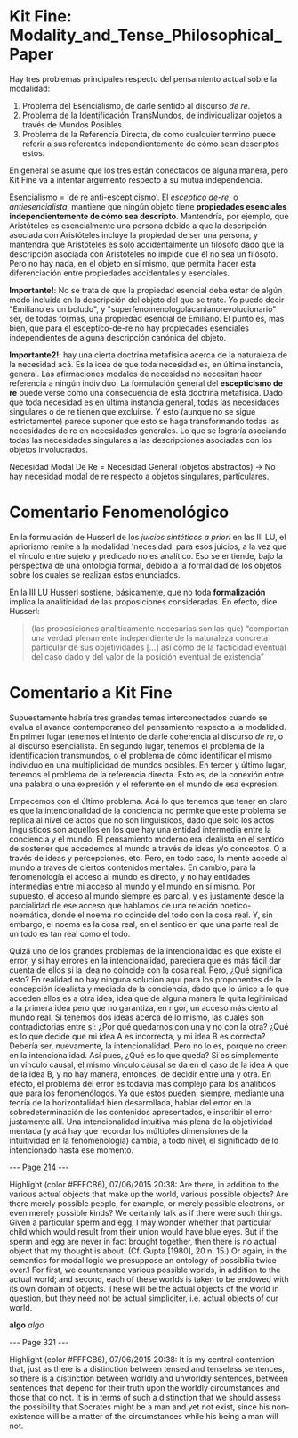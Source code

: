 # Kit Fine: Modality_and_Tense_Philosophical_Paper

Hay tres problemas principales respecto del pensamiento actual sobre la modalidad:

1. Problema del Esencialismo, de darle sentido al discurso _de re_. 
2. Problema de la Identificación TransMundos, de individualizar objetos a través de Mundos Posibles. 
3. Problema de la Referencia Directa, de como cualquier termino puede referir a sus referentes independientemente de cómo sean descriptos estos. 

En general se asume que los tres están conectados de alguna manera, pero Kit Fine va a intentar argumento respecto a su mutua independencia. 

Esencialismo = 'de re anti-escepticismo'. El _esceptico de-re_, o _antiesencialista_, mantiene que ningún objeto tiene __propiedades esenciales independientemente de cómo sea descripto__. Mantendría, por ejemplo, que Aristóteles es esencialmente una persona debido a que la descripción asociada con Aristóteles incluye la propiedad de ser una persona, y mantendra que Aristóteles es solo accidentalmente un filósofo dado que la descripción asociada con Aristóteles no impide que él no sea un filósofo. Pero no hay nada, en el objeto en sí mismo, que permita hacer esta diferenciación entre propiedades accidentales y esenciales. 

__Importante!__: No se trata de que la propiedad esencial deba estar de algún modo incluida en la descripción del objeto del que se trate. Yo puedo decir "Emiliano es un boludo", y "superfenomenologolacanianorevolucionario" ser, de todas formas, una propiedad esencial de Emiliano. El punto es, más bien, que para el esceptico-de-re no hay propiedades esenciales independientes de alguna descripción canónica del objeto. 

__Importante2!__: hay una cierta doctrina metafísica acerca de la naturaleza de la necesidad acá. Es la idea de que toda necesidad es, en última instancia, general. Las afirmaciones modales de necesidad no necesitan hacer referencia a ningún individuo. La formulación general del __escepticismo de re__ puede verse como una consecuencia de está doctrina metafísica. Dado que toda necesidad es en última instancia general, todas las necesidades singulares o de re tienen que excluirse. Y esto (aunque no se sigue estrictamente) parece suponer que esto se haga transformando todas las necesidades de re en necesidades generales. Lo que se lograría asociando todas las necesidades singulares a las descripciones asociadas con los objetos involucrados. 

Necesidad Modal De Re = Necesidad General (objetos abstractos) -> No hay necesidad modal de re respecto a objetos singulares, partículares.

# Comentario Fenomenológico

En la formulación de Husserl de los _juicios sintéticos a priori_ en las III LU, el apriorismo remite a la modalidad 'necesidad' para esos juicios, a la vez que el vínculo entre sujeto y predicado no es analítico. Eso se entiende, bajo la perspectiva de una ontología formal, debido a la formalidad de los objetos sobre los cuales se realizan estos enunciados. 

En la III LU Husserl sostiene, básicamente, que no toda __formalización__ implica la analiticidad de las proposiciones consideradas. En efecto, dice Husserl: 

>(las proposiciones analiticamente necesarias son las que) “comportan una verdad plenamente independiente de la naturaleza concreta particular de sus objetividades [...] así como de la facticidad eventual del caso dado y del valor de la posición eventual de existencia” 

# Comentario a Kit Fine

Supuestamente habría tres grandes temas interconectados cuando se evalua el avance contemporaneo del pensamiento respecto a la modalidad. En primer lugar tenemos el intento de darle coherencia al discurso _de re_, o al discurso esencialista. En segundo lugar, tenemos el problema de la identificación transmundos, o el problema de cómo identificar el mismo individuo en una multiplicidad de mundos posibles. En tercer y último lugar, tenemos el problema de la referencia directa. Esto es, de la conexión entre una palabra o una expresión y el referente en el mundo de esa expresión. 

Empecemos con el último problema. Acá lo que tenemos que tener en claro es que la intencionalidad de la conciencia no permite que este problema se replica al nivel de actos que no son linguisticos, dado que solo los actos linguisticos son aquellos en los que hay una entidad intermedia entre la conciencia y el mundo. El pensamiento moderno era idealista en el sentido de sostener que accedemos al mundo a través de ideas y/o conceptos. O a través de ideas y percepciones, etc. Pero, en todo caso, la mente accede al mundo a través de ciertos contenidos mentales. En cambio, para la fenomenología el acceso al mundo es directo, y no hay entidades intermedias entre mi acceso al mundo y el mundo en sí mismo. Por supuesto, el acceso al mundo siempre es parcial, y es justamente desde la parcialidad de ese acceso que hablamos de una relación noetico-noemática, donde el noema no coincide del todo con la cosa real. Y, sin embargo, el noema es la cosa real, en el sentido en que una parte real de un todo es tan real como el todo. 

Quizá uno de los grandes problemas de la intencionalidad es que existe el error, y si hay errores en la intencionalidad, pareciera que es más fácil dar cuenta de ellos si la idea no coincide con la cosa real. Pero, ¿Qué significa esto? En realidad no hay ninguna solución aquí para los proponentes de la concepción idealista y mediada de la conciencia, dado que lo único a lo que acceden ellos es a otra idea, idea que de alguna manera le quita legitimidad a la primera idea pero que no garantiza, en rigor, un acceso más cierto al mundo real. Si tenemos dos ideas acerca de lo mismo, las cuales son contradictorias entre sí: ¿Por qué quedarnos con una y no con la otra? ¿Qué es lo que decide que mi idea A es incorrecta, y mi idea B es correcta? Debería ser, nuevamente, la intencionalidad. Pero no lo es, porque no creen en la intencionalidad. Así pues, ¿Qué es lo que queda? Si es simplemente un vínculo causal, el mismo vínculo causal se da en el caso de la idea A que de la idea B, y no hay manera, entonces, de decidir entre una y otra. En efecto, el problema del error es todavía más complejo para los analíticos que para los fenomenólogos. Ya que estos pueden, siempre, mediante una teoría de la horizontalidad bien desarrollada, hablar del error en la sobredeterminación de los contenidos apresentados, e inscribir el error justamente allí. Una intencionalidad intuitiva más plena de la objetividad mentada (y acá hay que recordar los múltiples dimensiones de la intuitividad en la fenomenología) cambia, a todo nivel, el significado de lo intencionado hasta ese momento. 




--- Page 214 ---

Highlight (color #FFFCB6), 07/06/2015 20:38:
Are there, in addition to the various actual objects that make up the world, various possible objects? Are there merely possible people, for example, or merely possible electrons, or even merely possible kinds? We certainly talk as if there were such things. Given a particular sperm and egg, I may wonder whether that particular child which would result from their union would have blue eyes. But if the sperm and egg are never in fact brought together, then there is no actual object that my thought is about. (Cf. Gupta [1980], 20 n. 15.) Or again, in the semantics for modal logic we presuppose an ontology of possibilia twice over.1 For first, we countenance various possible worlds, in addition to the actual world; and second, each of these worlds is taken to be endowed with its own domain of objects. These will be the actual objects of the world in question, but they need not be actual simpliciter, i.e. actual objects of our world.


__algo__ _algo_ 

--- Page 321 ---

Highlight (color #FFFCB6), 07/06/2015 20:38:
It is my central contention that, just as there is a distinction between tensed and tenseless sentences, so there is a distinction between worldly and unworldly sentences, between sentences that depend for their truth upon the worldly circumstances and those that do not. It is in terms of such a distinction that we should assess the possibility that Socrates might be a man and yet not exist, since his non-existence will be a matter of the circumstances while his being a man will not.